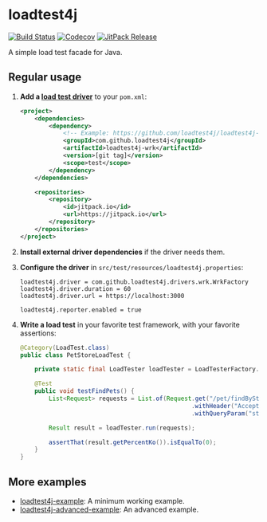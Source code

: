 # loadtest4j

[![Build Status](https://travis-ci.com/loadtest4j/loadtest4j.svg?branch=master)](https://travis-ci.com/loadtest4j/loadtest4j)
[![Codecov](https://codecov.io/gh/loadtest4j/loadtest4j/branch/master/graph/badge.svg)](https://codecov.io/gh/loadtest4j/loadtest4j)
[![JitPack Release](https://jitpack.io/v/com.github.loadtest4j/loadtest4j.svg)](https://jitpack.io/#com.github.loadtest4j/loadtest4j)

A simple load test facade for Java.

## Regular usage

1. **Add a [load test driver](https://github.com/loadtest4j/loadtest4j/wiki/Load-Test-Drivers)** to your `pom.xml`:
    
    ```xml
    <project>
        <dependencies>
            <dependency>
                <!-- Example: https://github.com/loadtest4j/loadtest4j-wrk -->
                <groupId>com.github.loadtest4j</groupId>
                <artifactId>loadtest4j-wrk</artifactId>
                <version>[git tag]</version>
                <scope>test</scope>
            </dependency>
        </dependencies>
    
        <repositories>
            <repository>
                <id>jitpack.io</id>
                <url>https://jitpack.io</url>
            </repository>
        </repositories>
    </project>
    ```
    
2. **Install external driver dependencies** if the driver needs them.

3. **Configure the driver** in `src/test/resources/loadtest4j.properties`:
    
    ```
    loadtest4j.driver = com.github.loadtest4j.drivers.wrk.WrkFactory
    loadtest4j.driver.duration = 60
    loadtest4j.driver.url = https://localhost:3000
    
    loadtest4j.reporter.enabled = true
    ```
    
4. **Write a load test** in your favorite test framework, with your favorite assertions:
    
    ```java
    @Category(LoadTest.class)
    public class PetStoreLoadTest {
    
        private static final LoadTester loadTester = LoadTesterFactory.getLoadTester();
    
        @Test
        public void testFindPets() {
            List<Request> requests = List.of(Request.get("/pet/findByStatus")
                                                    .withHeader("Accept", "application/json")
                                                    .withQueryParam("status", "available"));
    
            Result result = loadTester.run(requests);
    
            assertThat(result.getPercentKo()).isEqualTo(0);
        }
    }
    ```

## More examples

- [loadtest4j-example](https://github.com/loadtest4j/loadtest4j-example): A minimum working example.
- [loadtest4j-advanced-example](https://github.com/loadtest4j/loadtest4j-advanced-example): An advanced example.
